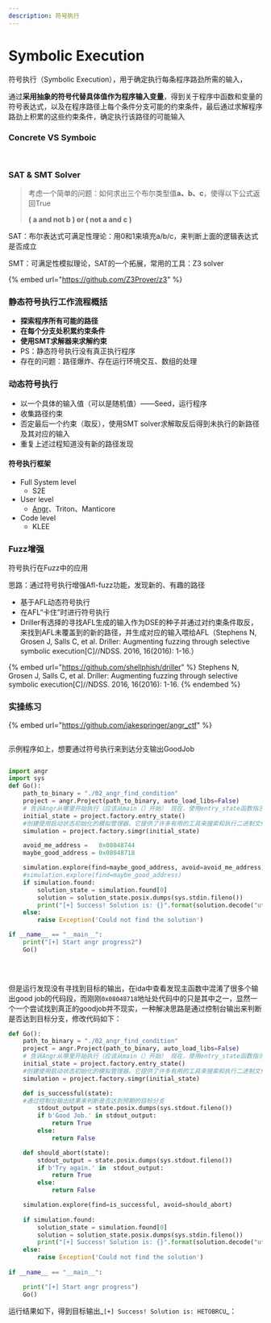 ```yaml
---
description: 符号执行
---
```


# Symbolic Execution

符号执行（Symbolic Execution），用于确定执行每条程序路劲所需的输入，

通过**采用抽象的符号代替具体值作为程序输入变量**，得到关于程序中函数和变量的符号表达式，以及在程序路径上每个条件分支可能的约束条件，最后通过求解程序路劲上积累的这些约束条件，确定执行该路径的可能输入

### **Concrete   VS   Symboic**

<figure><img src="../.gitbook/assets/image (70).png" alt=""><figcaption></figcaption></figure>

<figure><img src="../.gitbook/assets/image (71).png" alt=""><figcaption></figcaption></figure>

### SAT & SMT Solver

> 考虑一个简单的问题：如何求出三个布尔类型值**a、b、c**，使得以下公式返回True
>
> &#x20;**(  a and not b )  or (  not a and c )**

SAT：布尔表达式可满足性理论：用0和1来填充a/b/c，来判断上面的逻辑表达式是否成立

SMT：可满足性模拟理论，SAT的一个拓展，常用的工具：Z3 solver

{% embed url="https://github.com/Z3Prover/z3" %}

### 静态符号执行工作流程概括

* **探索程序所有可能的路径**
* **在每个分支处积累约束条件**
* **使用SMT求解器来求解约束**
* PS：静态符号执行没有真正执行程序
* 存在的问题：路径爆炸、存在运行环境交互、数组的处理

### 动态符号执行

* 以一个具体的输入值（可以是随机值）——Seed，运行程序
* 收集路径约束
* 否定最后一个约束（取反），使用SMT solver求解取反后得到未执行的新路径及其对应的输入
* 重复上述过程知道没有新的路径发现

#### 符号执行框架

* Full System level
  * S2E
* User level
  * [Angr](https://github.com/angr/angr)、Triton、Manticore
* Code level
  * KLEE

### Fuzz增强

&#x20; 符号执行在Fuzz中的应用

思路：通过符号执行增强Afl-fuzz功能，发现新的、有趣的路径

* 基于AFL动态符号执行
* 在AFL“卡住”时进行符号执行
* Driller有选择的寻找AFL生成的输入作为DSE的种子并通过对约束条件取反，来找到AFL未覆盖到的新的路径，并生成对应的输入喂给AFL（Stephens N, Grosen J, Salls C, et al. Driller: Augmenting fuzzing through selective symbolic execution\[C]//NDSS. 2016, 16(2016): 1-16.）

{% embed url="https://github.com/shellphish/driller" %}
Stephens N, Grosen J, Salls C, et al. Driller: Augmenting fuzzing through selective symbolic execution\[C]//NDSS. 2016, 16(2016): 1-16.
{% endembed %}



### 实操练习

{% embed url="https://github.com/jakespringer/angr_ctf" %}

<figure><img src="../.gitbook/assets/image (72).png" alt=""><figcaption></figcaption></figure>

示例程序如上，想要通过符号执行来到达分支输出GoodJob

<figure><img src="../.gitbook/assets/591e5f657cba85160736a924fbb0262.png" alt=""><figcaption></figcaption></figure>



```python
import angr
import sys
def Go():
    path_to_binary = "./02_angr_find_condition" 
    project = angr.Project(path_to_binary, auto_load_libs=False)
    # 告诉Angr从哪里开始执行（应该从main（）开始） 现在，使用entry_state函数指示Angr从main（）函数开始。
    initial_state = project.factory.entry_state()
    #创建使用启动状态初始化的模拟管理器。它提供了许多有用的工具来搜索和执行二进制文件。
    simulation = project.factory.simgr(initial_state)

    avoid_me_address =   0x08048744
    maybe_good_address = 0x08048718

    simulation.explore(find=maybe_good_address, avoid=avoid_me_address)
    #simulation.explore(find=maybe_good_address)
    if simulation.found:
        solution_state = simulation.found[0]
        solution = solution_state.posix.dumps(sys.stdin.fileno())
        print("[+] Success! Solution is: {}".format(solution.decode("utf-8")))
    else:
        raise Exception('Could not find the solution')

if __name__ == "__main__":
    print("[+] Start angr progress2")
    Go()
    
    
```

<figure><img src="../.gitbook/assets/image (15).png" alt=""><figcaption></figcaption></figure>

但是运行发现没有寻找到目标的输出，在ida中查看发现主函数中混淆了很多个输出good job的代码段，而刚刚`0x08048718`地址处代码中的只是其中之一，显然一个一个尝试找到真正的goodjob并不现实，一种解决思路是通过控制台输出来判断是否达到目标分支，修改代码如下：

```python
def Go():
    path_to_binary = "./02_angr_find_condition" 
    project = angr.Project(path_to_binary, auto_load_libs=False)
    # 告诉Angr从哪里开始执行（应该从main（）开始） 现在，使用entry_state函数指示Angr从main（）函数开始。
    initial_state = project.factory.entry_state()
    #创建使用启动状态初始化的模拟管理器。它提供了许多有用的工具来搜索和执行二进制文件。
    simulation = project.factory.simgr(initial_state)

    def is_successful(state):
    #通过控制台输出结果来判断是否达到预期的目标分支
        stdout_output = state.posix.dumps(sys.stdout.fileno())
        if b'Good Job.' in stdout_output:
            return True
        else: 
            return False

    def should_abort(state):
        stdout_output = state.posix.dumps(sys.stdout.fileno())
        if b'Try again.' in  stdout_output:
            return True
        else: 
            return False

    simulation.explore(find=is_successful, avoid=should_abort)
  
    if simulation.found:
        solution_state = simulation.found[0]
        solution = solution_state.posix.dumps(sys.stdin.fileno())
        print("[+] Success! Solution is: {}".format(solution.decode("utf-8")))
    else:
        raise Exception('Could not find the solution')
    
if __name__ == "__main__":

    print("[+] Start angr progress")
    Go()
```

运行结果如下，得到目标输出_`[+] Success! Solution is: HETOBRCU`_：

<figure><img src="../.gitbook/assets/image (73).png" alt=""><figcaption></figcaption></figure>
